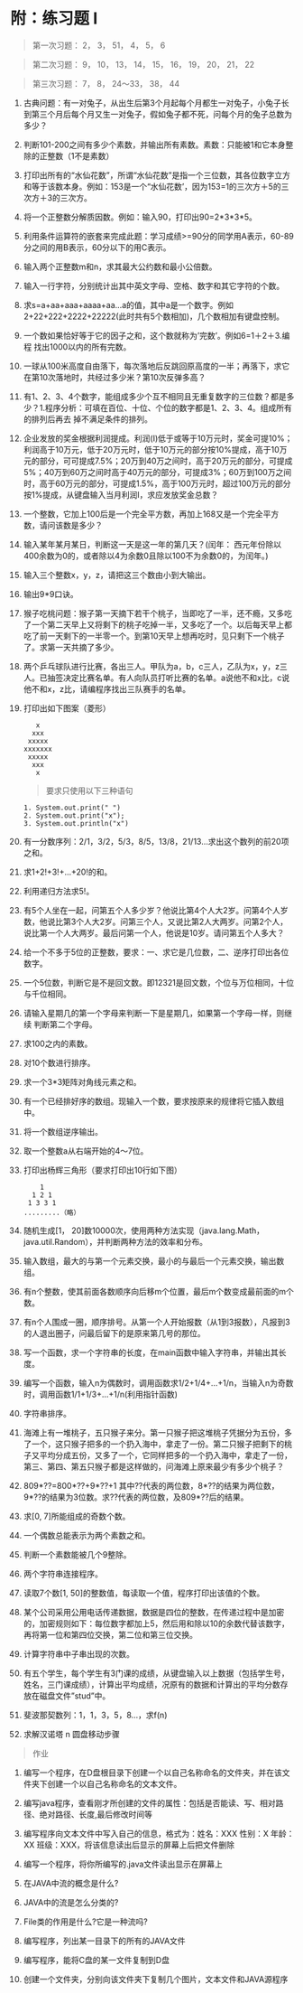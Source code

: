 # 附：练习题 I

> 第一次习题： 2， 3， 51， 4， 5， 6

> 第二次习题： 9， 10， 13， 14， 15， 16， 19， 20， 21， 22

> 第三次习题： 7， 8， 24～33， 38， 44

1. 古典问题：有一对兔子，从出生后第3个月起每个月都生一对兔子，小兔子长到第三个月后每个月又生一对兔子，假如兔子都不死，问每个月的兔子总数为多少？

2. 判断101-200之间有多少个素数，并输出所有素数。素数：只能被1和它本身整除的正整数（1不是素数）

3. 打印出所有的“水仙花数”，所谓“水仙花数”是指一个三位数，其各位数字立方和等于该数本身。例如：153是一个“水仙花数’，因为153=1的三次方＋5的三次方＋3的三次方。

4. 将一个正整数分解质因数。例如：输入90，打印出90=2\*3\*3\*5。

5. 利用条件运算符的嵌套来完成此题：学习成绩>=90分的同学用A表示，60-89分之间的用B表示，60分以下的用C表示。

6. 输入两个正整数m和n，求其最大公约数和最小公倍数。

7. 输入一行字符，分别统计出其中英文字母、空格、数字和其它字符的个数。

8. 求s=a+aa+aaa+aaaa+aa…a的值，其中a是一个数字。例如2+22+222+2222+22222(此时共有5个数相加)，几个数相加有键盘控制。

9. 一个数如果恰好等于它的因子之和，这个数就称为’完数’。例如6=1＋2＋3.编程 找出1000以内的所有完数。

10. 一球从100米高度自由落下，每次落地后反跳回原高度的一半；再落下，求它在第10次落地时，共经过多少米？第10次反弹多高？

11. 有1、2、3、4个数字，能组成多少个互不相同且无重复数字的三位数？都是多少？1.程序分析：可填在百位、十位、个位的数字都是1、2、3、4。组成所有的排列后再去 掉不满足条件的排列。

12. 企业发放的奖金根据利润提成。利润(I)低于或等于10万元时，奖金可提10%；利润高于10万元，低于20万元时，低于10万元的部分按10%提成，高于10万元的部分，可可提成7.5%；20万到40万之间时，高于20万元的部分，可提成5%；40万到60万之间时高于40万元的部分，可提成3%；60万到100万之间时，高于60万元的部分，可提成1.5%，高于100万元时，超过100万元的部分按1%提成，从键盘输入当月利润I，求应发放奖金总数？

13. 一个整数，它加上100后是一个完全平方数，再加上168又是一个完全平方数，请问该数是多少？

14. 输入某年某月某日，判断这一天是这一年的第几天？(闰年：	西元年份除以400余数为0的，或者除以4为余数0且除以100不为余数0的，为闰年。)

15. 输入三个整数x，y，z，请把这三个数由小到大输出。

16. 输出9\*9口诀。

17. 猴子吃桃问题：猴子第一天摘下若干个桃子，当即吃了一半，还不瘾，又多吃了一个第二天早上又将剩下的桃子吃掉一半，又多吃了一个。以后每天早上都吃了前一天剩下的一半零一个。到第10天早上想再吃时，见只剩下一个桃子了。求第一天共摘了多少。

18. 两个乒乓球队进行比赛，各出三人。甲队为a，b，c三人，乙队为x，y，z三人。已抽签决定比赛名单。有人向队员打听比赛的名单。a说他不和x比，c说他不和x，z比，请编程序找出三队赛手的名单。

19. 打印出如下图案（菱形）

           x
          xxx
         xxxxx
        xxxxxxx
         xxxxx
          xxx
           x
           
    > 要求只使用以下三种语句
    
        1. System.out.print(" ")
        2. System.out.print("x");
        3. System.out.println("x")

20. 有一分数序列：2/1，3/2，5/3，8/5，13/8，21/13…求出这个数列的前20项之和。

21. 求1+2!+3!+…+20!的和。

22. 利用递归方法求5!。

23. 有5个人坐在一起，问第五个人多少岁？他说比第4个人大2岁。问第4个人岁数，他说比第3个人大2岁。问第三个人，又说比第2人大两岁。问第2个人，说比第一个人大两岁。最后问第一个人，他说是10岁。请问第五个人多大？

24. 给一个不多于5位的正整数，要求：一、求它是几位数，二、逆序打印出各位数字。

25. 一个5位数，判断它是不是回文数。即12321是回文数，个位与万位相同，十位与千位相同。

26. 请输入星期几的第一个字母来判断一下是星期几，如果第一个字母一样，则继续 判断第二个字母。

27. 求100之内的素数。

28. 对10个数进行排序。

29. 求一个3*3矩阵对角线元素之和。

30. 有一个已经排好序的数组。现输入一个数，要求按原来的规律将它插入数组中。

31. 将一个数组逆序输出。

32. 取一个整数a从右端开始的4～7位。

33. 打印出杨辉三角形（要求打印出10行如下图）

            1
          1 2 1
         1 3 3 1
        .........（略）

34. 随机生成[1， 20]数10000次，使用两种方法实现（java.lang.Math，java.util.Random），并判断两种方法的效率和分布。

35. 输入数组，最大的与第一个元素交换，最小的与最后一个元素交换，输出数组。

36. 有n个整数，使其前面各数顺序向后移m个位置，最后m个数变成最前面的m个数。

37. 有n个人围成一圈，顺序排号。从第一个人开始报数（从1到3报数），凡报到3的人退出圈子，问最后留下的是原来第几号的那位。

38. 写一个函数，求一个字符串的长度，在main函数中输入字符串，并输出其长度。

39. 编写一个函数，输入n为偶数时，调用函数求1/2+1/4+…+1/n，当输入n为奇数时，调用函数1/1+1/3+…+1/n(利用指针函数)

40. 字符串排序。

41. 海滩上有一堆桃子，五只猴子来分。第一只猴子把这堆桃子凭据分为五份，多了一个，这只猴子把多的一个扔入海中，拿走了一份。第二只猴子把剩下的桃子又平均分成五份，又多了一个，它同样把多的一个扔入海中，拿走了一份，第三、第四、第五只猴子都是这样做的，问海滩上原来最少有多少个桃子？

42. 809\*??=800\*??+9\*??+1 其中??代表的两位数，8\*??的结果为两位数，9\*??的结果为3位数。求??代表的两位数，及809*??后的结果。

43. 求[0, 7]所能组成的奇数个数。

44. 一个偶数总能表示为两个素数之和。

45. 判断一个素数能被几个9整除。

46. 两个字符串连接程序。

47. 读取7个数[1, 50]的整数值，每读取一个值，程序打印出该值的个数。

48. 某个公司采用公用电话传递数据，数据是四位的整数，在传递过程中是加密的，加密规则如下：每位数字都加上5，然后用和除以10的余数代替该数字，再将第一位和第四位交换，第二位和第三位交换。

49. 计算字符串中子串出现的次数。

50. 有五个学生，每个学生有3门课的成绩，从键盘输入以上数据（包括学生号，姓名，三门课成绩），计算出平均成绩，况原有的数据和计算出的平均分数存放在磁盘文件”stud”中。

51. 斐波那契数列：1，1，3，5，8...，求f(n)

52. 求解汉诺塔 n 圆盘移动步骤

> 作业

1. 编写一个程序，在D盘根目录下创建一个以自己名称命名的文件夹，并在该文件夹下创建一个以自己名称命名的文本文件。
2. 编写java程序，查看刚才所创建的文件的属性：包括是否能读、写、相对路径、绝对路径、长度,最后修改时间等
3. 编写程序向文本文件中写入自己的信息，格式为：姓名：XXX 性别：X 年龄：XX 班级：XXX，将该信息读出后显示的屏幕上后把文件删除
4. 编写一个程序，将你所编写的.java文件读出显示在屏幕上
5. 在JAVA中流的概念是什么?
6. JAVA中的流是怎么分类的?
7. File类的作用是什么?它是一种流吗?
8. 编写程序，列出某一目录下的所有的JAVA文件
9. 编写程序，能将C盘的某一文件复制到D盘
10. 创建一个文件夹，分别向该文件夹下复制几个图片，文本文件和JAVA源程序